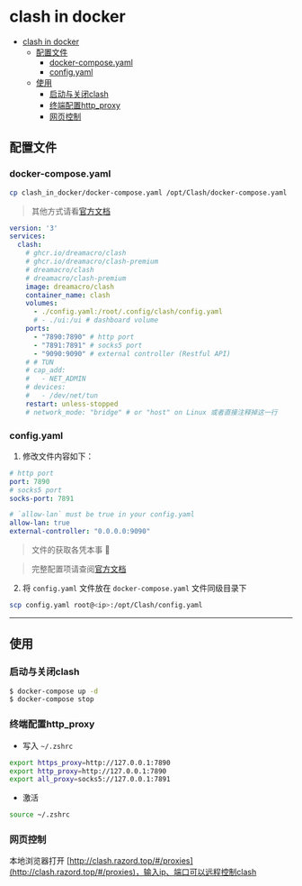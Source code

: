 # clash in docker

- [clash in docker](#clash-in-docker)
  - [配置文件](#配置文件)
    - [docker-compose.yaml](#docker-composeyaml)
    - [config.yaml](#configyaml)
  - [使用](#使用)
    - [启动与关闭clash](#启动与关闭clash)
    - [终端配置http_proxy](#终端配置http_proxy)
    - [网页控制](#网页控制)

## 配置文件

### docker-compose.yaml

```sh
cp clash_in_docker/docker-compose.yaml /opt/Clash/docker-compose.yaml
```

> 其他方式请看[官方文档](https://github.com/Dreamacro/clash/wiki/clash-as-a-daemon#docker)

```yaml
version: '3'
services:
  clash:
    # ghcr.io/dreamacro/clash
    # ghcr.io/dreamacro/clash-premium
    # dreamacro/clash
    # dreamacro/clash-premium
    image: dreamacro/clash
    container_name: clash
    volumes:
      - ./config.yaml:/root/.config/clash/config.yaml
      # - ./ui:/ui # dashboard volume
    ports:
      - "7890:7890" # http port
      - "7891:7891" # socks5 port
      - "9090:9090" # external controller (Restful API)
    # # TUN
    # cap_add:
    #   - NET_ADMIN
    # devices:
    #   - /dev/net/tun
    restart: unless-stopped
    # network_mode: "bridge" # or "host" on Linux 或者直接注释掉这一行
```

### config.yaml

1. 修改文件内容如下：

```yaml
# http port
port: 7890
# socks5 port
socks-port: 7891

# `allow-lan` must be true in your config.yaml
allow-lan: true
external-controller: "0.0.0.0:9090"
```

> 文件的获取各凭本事 🤪

> 完整配置项请查阅[官方文档](https://github.com/Dreamacro/clash/wiki/configuration#introduction)


2. 将 `config.yaml` 文件放在 `docker-compose.yaml` 文件同级目录下

```sh
scp config.yaml root@<ip>:/opt/Clash/config.yaml
```
 
--- 

## 使用

### 启动与关闭clash

```sh
$ docker-compose up -d
$ docker-compose stop
```

### 终端配置http_proxy

- 写入 `~/.zshrc`

```sh
export https_proxy=http://127.0.0.1:7890
export http_proxy=http://127.0.0.1:7890
export all_proxy=socks5://127.0.0.1:7891
```

- 激活

```sh
source ~/.zshrc
```

### 网页控制

本地浏览器打开 [http://clash.razord.top/#/proxies](http://clash.razord.top/#/proxies)，输入ip、端口可以远程控制clash